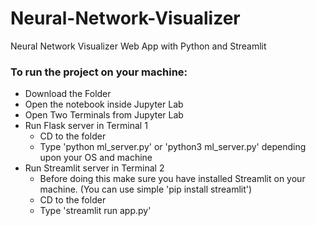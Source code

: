 # Neural-Network-Visualizer
Neural Network Visualizer Web App with Python and Streamlit

### To run the project on your machine:
- Download the Folder
- Open the notebook inside Jupyter Lab
- Open Two Terminals from Jupyter Lab
- Run Flask server in Terminal 1
  - CD to the folder
  - Type 'python ml_server.py' or 'python3 ml_server.py' depending upon your OS and machine
- Run Streamlit server in Terminal 2
  - Before doing this make sure you have installed Streamlit on your machine. (You can use simple 'pip install streamlit')
  - CD to the folder
  - Type 'streamlit run app.py'
